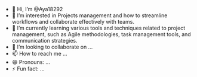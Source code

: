 - 👋 Hi, I’m @Aya18292
- 👀 I’m interested in Projects management and how to streamline workflows and collaborate effectively with teams.
- 🌱 I’m currently  learning various tools and techniques related to project management, such as Agile methodologies, task management tools, and communication strategies.
- 💞️ I’m looking to collaborate on ...
- 📫 How to reach me ...
- 😄 Pronouns: ...
- ⚡ Fun fact: ...

<!---
Aya18292/Aya18292 is a ✨ special ✨ repository because its `README.md` (this file) appears on your GitHub profile.
You can click the Preview link to take a look at your changes.
--->
